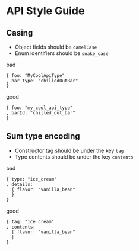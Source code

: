 # API Style Guide

## Casing

- Object fields should be `camelCase`
- Enum identifiers should be `snake_case`

bad

    { foo: "MyCoolApiType"
    , bar_type: "chilledOutBar"
    }

good

    { foo: "my_cool_api_type"
    , barId: "chilled_out_bar"
    }

## Sum type encoding

- Constructor tag should be under the key `tag`
- Type contents should be under the key `contents`

bad 

    { type: "ice_cream"
    , details:
      { flavor: "vanilla_bean"
      }
    }

good

    { tag: "ice_cream"
    , contents:
      { flavor: "vanilla_bean"
      }
    }
